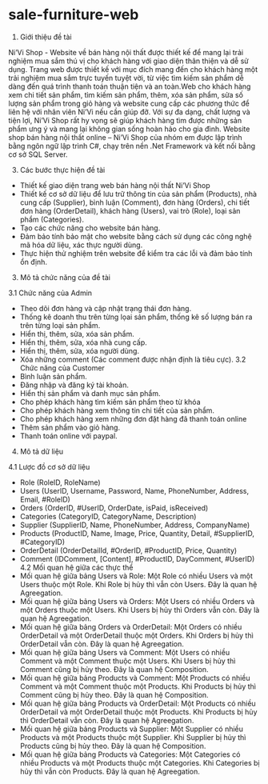 # sale-furniture-web
1.	Giới thiệu đề tài

Ni’Vi Shop - Website về bán hàng nội thất được thiết kế để mang lại trải nghiệm mua sắm thú vị cho khách hàng với giao diện thân thiện và dễ sử dụng. Trang web được thiết kế với mục đích mang đến cho khách hàng một trải nghiệm mua sắm trực tuyến tuyệt vời, từ việc tìm kiếm sản phẩm dễ dàng đến quá trình thanh toán thuận tiện và an toàn.Web cho khách hàng xem chi tiết sản phẩm, tìm kiếm sản phẩm, thêm, xóa sản phẩm, sửa số lượng sản phẩm trong giỏ hàng và website cung cấp các phương thức để liên hệ với nhân viên Ni’Vi nếu cần giúp đỡ. Với sự đa dạng, chất lượng và tiện lợi, Ni’Vi Shop rất hy vọng sẽ giúp khách hàng tìm được những sản phẩm ưng ý và mang lại không gian sống hoàn hảo cho gia đình.
Website shop bán hàng nội thất online – Ni’Vi Shop của nhóm em được lập trình bằng ngôn ngữ lập trình C#, chạy trên nền .Net Framework và kết nối bằng cơ sở SQL Server. 

3.	Các bước thực hiện đề tài

-	Thiết kế giao diện trang web bán hàng nội thất Ni’Vi Shop
-	Thiết kế cơ sở dữ liệu để lưu trữ thông tin của sản phẩm (Products), nhà cung cấp (Supplier), bình luận (Comment), đơn hàng (Orders), chi tiết đơn hàng (OrderDetail), khách hàng (Users), vai trò (Role), loại sản phẩm (Categories).  
-	Tạo các chức năng cho website bán hàng.
-	Đảm bảo tính bảo mật cho website bằng cách sử dụng các công nghệ mã hóa dữ liệu, xác thực người dùng.
-	Thực hiện thử nghiệm trên website để kiểm tra các lỗi và đảm bảo tính ổn định.

3.	Mô tả chức năng của đề tài

3.1	Chức năng của Admin
-	Theo dõi đơn hàng và cập nhật trạng thái đơn hàng.
-	Thống kê doanh thu trên từng lọai sản phẩm, thống kê số lượng bán ra trên từng loại sản phẩm.
-	Hiển thị, thêm, sửa, xóa sản phẩm.
-	Hiển thị, thêm, sửa, xóa nhà cung cấp.
-	Hiển thị, thêm, sửa, xóa người dùng.
-	Xóa những comment (Các comment được nhận định là tiêu cực).
3.2	Chức năng của Customer
-	Bình luận sản phẩm.
-	Đăng nhập và đăng ký tài khoản.
-	Hiển thị sản phẩm và danh mục sản phẩm.
-	Cho phép khách hàng tìm kiếm sản phẩm theo từ khóa
-	Cho phép khách hàng xem thông tin chi tiết của sản phẩm.
-	Cho phép khách hàng xem những đơn đặt hàng đã thanh toán online
-	Thêm sản phẩm vào giỏ hàng.
-	Thanh toán online với paypal.

4.	Mô tả dữ liệu

4.1	Lược đồ cơ sở dữ liệu
-	Role (RoleID, RoleName)
-	Users (UserID, Username, Password, Name, PhoneNumber, Address, Email, #RoleID)
-	Orders (OrderID, #UserID, OrderDate, isPaid, isReceived)
-	Categories (CategoryID, CategoryName, Description)
-	Supplier (SupplierID, Name, PhoneNumber, Address, CompanyName)
-	Products (ProductID, Name, Image, Price, Quantity, Detail, #SupplierID, #CategoryID)
-	OrderDetail (OrderDetailId, #OrderID, #ProductID, Price, Quantity)
-	Comment (IDComment, [Content], #ProductID, DayComment, #UserID)
4.2	Mối quan hệ giữa các thực thể
-	Mối quan hệ giữa bảng Users và Role: Một Role có nhiều Users và một Users thuộc một Role. Khi Role bị hủy thì vẫn còn Users. Đây là quan hệ Agreegation.
-	Mối quan hệ giữa bảng Users và Orders: Một Users có nhiều Orders và một Orders thuộc một Users. Khi Users bị hủy thì Orders vẫn còn. Đây là quan hệ Agreegation.
-	Mối quan hệ giữa bảng Orders và OrderDetail: Một Orders có nhiều OrderDetail và một OrderDetail thuộc một Orders. Khi Orders bị hủy thì OrderDetail vẫn còn. Đây là quan hệ Agreegation.
-	Mối quan hệ giữa bảng Users và Comment: Một Users có nhiều Comment và một Comment thuộc một Users. Khi Users bị hủy thì Comment cũng bị hủy theo. Đây là quan hệ Composition.
-	Mối quan hệ giữa bảng Products và Comment: Một Products có nhiều Comment và một Comment thuộc một Products. Khi Products bị hủy thì Comment cũng bị hủy theo. Đây là quan hệ Composition.
-	Mối quan hệ giữa bảng Products và OrderDetail: Một Products có nhiều OrderDetail và một OrderDetail thuộc một Products. Khi Products bị hủy thì OrderDetail vẫn còn. Đây là quan hệ Agreegation.
-	Mối quan hệ giữa bảng Products và Supplier: Một Supplier có nhiều Products và một Products thuộc một Supplier. Khi Supplier bị hủy thì Products cũng bị hủy theo. Đây là quan hệ Composition.
-	Mối quan hệ giữa bảng Products và Categories: Một Categories có nhiều Products và một Products thuộc một Categories. Khi Categories bị hủy thì vẫn còn Products. Đây là quan hệ Agreegation.
